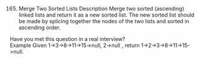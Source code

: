 165. Merge Two Sorted Lists
Description
Merge two sorted (ascending) linked lists and return it as a new sorted list. The new sorted list should be made by splicing together the nodes of the two lists and sorted in ascending order.

Have you met this question in a real interview?  
Example
Given 1->3->8->11->15->null, 2->null , return 1->2->3->8->11->15->null.
